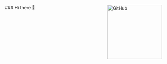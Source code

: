 <img align='right' alt="GitHub" height="175px" src="https://media.giphy.com/media/du3J3cXyzhj75IOgvA/giphy.gif" />
### Hi there 👋


<!--
**DivyangDankhara/divyangdankhara** is a ✨ _special_ ✨ repository because its `README.md` (this file) appears on your GitHub profile.

Here are some ideas to get you started:

- 🔭 I’m currently working on ...
- 🌱 I’m currently learning ...
- 👯 I’m looking to collaborate on ...
- 🤔 I’m looking for help with ...
- 💬 Ask me about ...
- 📫 How to reach me: ...
- 😄 Pronouns: ...
- ⚡ Fun fact: ...
-->
